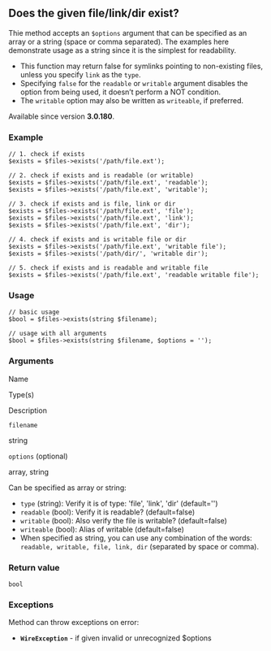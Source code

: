 Does the given file/link/dir exist?
-----------------------------------

Thie method accepts an `$options` argument that can be specified as an array or a string (space or comma separated). The examples here demonstrate usage as a string since it is the simplest for readability.

*   This function may return false for symlinks pointing to non-existing files, unless you specify `link` as the `type`.
*   Specifying `false` for the `readable` or `writable` argument disables the option from being used, it doesn’t perform a NOT condition.
*   The `writable` option may also be written as `writeable`, if preferred.

Available since version **3.0.180**.

### Example

    // 1. check if exists
    $exists = $files->exists('/path/file.ext');
    
    // 2. check if exists and is readable (or writable)
    $exists = $files->exists('/path/file.ext', 'readable');
    $exists = $files->exists('/path/file.ext', 'writable');
    
    // 3. check if exists and is file, link or dir
    $exists = $files->exists('/path/file.ext', 'file');
    $exists = $files->exists('/path/file.ext', 'link');
    $exists = $files->exists('/path/file.ext', 'dir');
    
    // 4. check if exists and is writable file or dir
    $exists = $files->exists('/path/file.ext', 'writable file');
    $exists = $files->exists('/path/dir/', 'writable dir');
    
    // 5. check if exists and is readable and writable file
    $exists = $files->exists('/path/file.ext', 'readable writable file');

### Usage

    // basic usage
    $bool = $files->exists(string $filename);
    
    // usage with all arguments
    $bool = $files->exists(string $filename, $options = '');

### Arguments

Name

Type(s)

Description

`filename`

string

`options` (optional)

array, string

Can be specified as array or string:

*   `type` (string): Verify it is of type: 'file', 'link', 'dir' (default='')
*   `readable` (bool): Verify it is readable? (default=false)
*   `writable` (bool): Also verify the file is writable? (default=false)
*   `writeable` (bool): Alias of writable (default=false)
*   When specified as string, you can use any combination of the words: `readable, writable, file, link, dir` (separated by space or comma).

### Return value

`bool`

### Exceptions

Method can throw exceptions on error:

*   **`WireException`** - if given invalid or unrecognized $options
    

